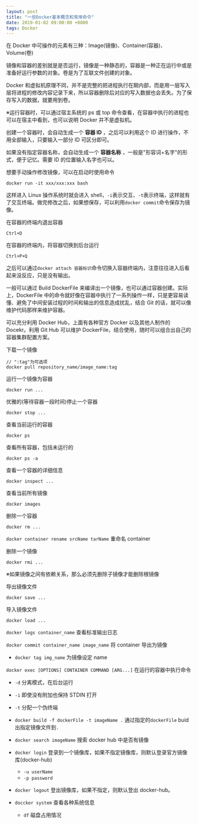 ```yaml
---
layout: post
title: "一些Docker基本概念和常用命令"
date: 2019-01-02 09:00:00 +0800
tags: Docker
---
```


在 Docker 中可操作的元素有三种：Image(镜像)、Container(容器)、Volume(卷)

镜像和容器的差别就是是否运行，镜像是一种静态的，容器是一种正在运行中或是准备好运行参数的对象。卷是为了互联文件创建的对象。

Docker 和虚拟机原理不同，并不是完整的把进程执行在期内部，而是用一层写入层将进程的修改内容记录下来，所以容器删除后对应的写入数据也会丢失。为了保存写入的数据，就要用到卷。

※运行容器时，可以通过宿主系统的 ps 或 top 命令查看，在容器中执行的进程也可以在宿主中看到，也可以说明 Docker 并不是虚拟机。

创建一个容器时，会自动生成一个 **容器 ID** ，之后可以利用这个 ID 进行操作，不用全部输入，只要输入一部分 ID 可区分即可。

如果没有指定容器名称，会自动生成一个 **容器名称** ，一般是"形容词+名字"的形式，便于记忆。需要 ID 的位置输入名字也可以。

想要手动操作修改镜像，可以在启动时使用命令

```
docker run -it xxx/xxx:xxx bash
```

这样进入 Linux 操作系统时就会进入 shell，`-i`表示交互、`-t`表示终端，这样就有了交互终端。做完修改之后，如果想保存，可以利用`docker commit`命令保存为镜像。

在容器的终端内退出容器

```
Ctrl+D
```

在容器的终端内，将容器切换到后台运行

```
Ctrl+P+Q
```

之后可以通过`docker attach 容器标识`命令切换入容器终端内，注意往往进入后看起来没反应，只是没有输出。

一般可以通过 Build DockerFile 来编译出一个镜像，也可以通过容器创建。实际上，DockerFile 中的命令就好像在容器中执行了一系列操作一样，只是更容易读懂、避免了中间安装过程的时间和输出的信息造成扰乱，结合 Git 的话，就可以像维护代码那样来维护容器。

可以充分利用 Docker Hub，上面有各种官方 Docker 以及其他人制作的 Docekr。利用 Git Hub 可以维护 DockerFile，结合使用，随时可以组合出自己的容器集群配置方案。

下载一个镜像

```
// ":tag"为可选项
docker pull repository_name/image_name:tag
```

运行一个镜像为容器

```
docker run ...
```

优雅的(等待容器一段时间)停止一个容器

```
docker stop ...
```

查看当前运行的容器

```
docker ps
```

查看所有容器，包括未运行的

```
docker ps -a
```

查看一个容器的详细信息

```
docker inspect ...
```

查看当前所有镜像

```
docker images
```

删除一个容器

```
docker rm ...
```

`docker container rename srcName tarName` 重命名 container

删除一个镜像

```
docker rmi ...
```

※如果镜像之间有依赖关系，那么必须先删除子镜像才能删除根镜像

导出镜像文件

```
docker save ...
```

导入镜像文件

```
docker load ...
```

`docker logs container_name`
查看标准输出日志

`docker commit container_name image_name`
将 container 导出为镜像

- `docker tag img_name`
  为镜像设定 name

`docker exec [OPTIONS] CONTAINER COMMAND [ARG...]`
在运行的容器中执行命令

- `-d` 分离模式，在后台运行
- `-i` 即使没有附加也保持 STDIN 打开
- `-t` 分配一个伪终端

- `docker build -f dockerFile -t imageName .`
  通过指定的`dockerFile` buid 出指定镜像文件到`.`

- `docker search imageName`
  搜索 docker hub 中是否有镜像

- `docker login`
  登录到一个镜像库，如果不指定镜像库，则默认登录官方镜像库(docker-hub)

  - `-u userName`
  - `-p password`

- `docker logout`
  登出镜像库，如果不指定，则默认登出 docker-hub。

- `doccker system`
  查看各种系统信息
  - `df` 磁盘占用情况
